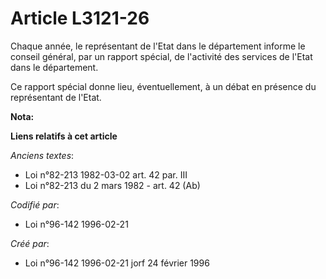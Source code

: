 # Article L3121-26

Chaque année, le représentant de l'Etat dans le département informe le conseil général, par un rapport spécial, de l'activité
des services de l'Etat dans le département.

Ce rapport spécial donne lieu, éventuellement, à un débat en présence du représentant de l'Etat.

**Nota:**



**Liens relatifs à cet article**

_Anciens textes_:

  - Loi n°82-213 1982-03-02 art. 42 par. III
  - Loi n°82-213 du 2 mars 1982 - art. 42 (Ab)

_Codifié par_:

  - Loi n°96-142 1996-02-21

_Créé par_:

  - Loi n°96-142 1996-02-21 jorf 24 février 1996

